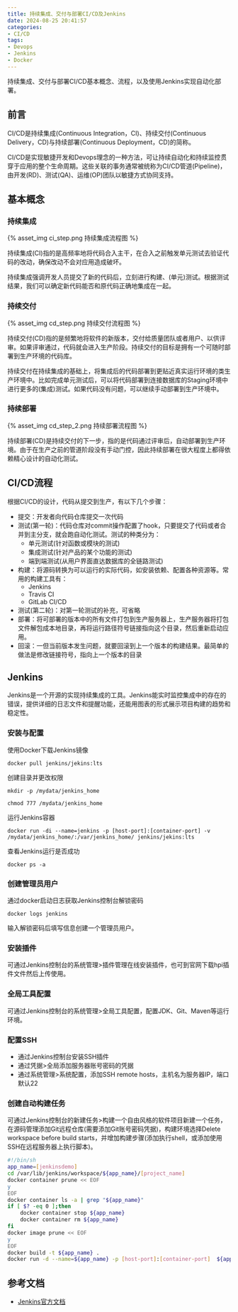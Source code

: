 ```yaml
---
title: 持续集成、交付与部署CI/CD及Jenkins
date: 2024-08-25 20:41:57
categories:
- CI/CD
tags:
- Devops
- Jenkins
- Docker
---
```


持续集成、交付与部署CI/CD基本概念、流程，以及使用Jenkins实现自动化部署。

<!--more-->

## 前言

CI/CD是持续集成(Continuous Integration，CI)、持续交付(Continuous Delivery，CD)与持续部署(Continuous Deployment，CD)的简称。

CI/CD是实现敏捷开发和Devops理念的一种方法，可让持续自动化和持续监控贯穿于应用的整个生命周期。这些关联的事务通常被统称为CI/CD管道(Pipeline)，由开发(RD)、测试(QA)、运维(OP)团队以敏捷方式协同支持。

## 基本概念

### 持续集成

{% asset_img ci_step.png 持续集成流程图 %}

持续集成(CI)指的是高频率地将代码合入主干，在合入之前触发单元测试去验证代码的改动，确保改动不会对应用造成破坏。

持续集成强调开发人员提交了新的代码后，立刻进行构建、(单元)测试。根据测试结果，我们可以确定新代码能否和原代码正确地集成在一起。

### 持续交付

{% asset_img cd_step.png 持续交付流程图 %}

持续交付(CD)指的是频繁地将软件的新版本，交付给质量团队或者用户、以供评审。如果评审通过，代码就会进入生产阶段。持续交付的目标是拥有一个可随时部署到生产环境的代码库。

持续交付在持续集成的基础上，将集成后的代码部署到更贴近真实运行环境的类生产环境中。比如完成单元测试后，可以将代码部署到连接数据库的Staging环境中进行更多的(集成)测试。如果代码没有问题，可以继续手动部署到生产环境中。


### 持续部署

{% asset_img cd_step_2.png 持续部署流程图 %}

持续部署(CD)是持续交付的下一步，指的是代码通过评审后，自动部署到生产环境。由于在生产之前的管道阶段没有手动门控，因此持续部署在很大程度上都得依赖精心设计的自动化测试。


## CI/CD流程

根据CI/CD的设计，代码从提交到生产，有以下几个步骤：

- 提交：开发者向代码仓库提交一次代码
- 测试(第一轮)：代码仓库对commit操作配置了hook，只要提交了代码或者合并到主分支，就会跑自动化测试。测试的种类分为：
  - 单元测试(针对函数或模块的测试)
  - 集成测试(针对产品的某个功能的测试)
  - 端到端测试(从用户界面直达数据库的全链路测试)
- 构建：将源码转换为可以运行的实际代码，如安装依赖、配置各种资源等。常用的构建工具有：
  - Jenkins
  - Travis CI
  - GitLab CI/CD
- 测试(第二轮)：对第一轮测试的补充，可省略
- 部署：将可部署的版本中的所有文件打包到生产服务器上，生产服务器将打包文件解包成本地目录，再将运行路径符号链接指向这个目录，然后重新启动应用。
- 回滚：一但当前版本发生问题，就要回滚到上一个版本的构建结果。最简单的做法是修改链接符号，指向上一个版本的目录


## Jenkins

Jenkins是一个开源的实现持续集成的工具。Jenkins能实时监控集成中的存在的错误，提供详细的日志文件和提醒功能，还能用图表的形式展示项目构建的趋势和稳定性。

### 安装与配置

使用Docker下载Jenkins镜像

`docker pull jenkins/jekins:lts`

创建目录并更改权限

`mkdir -p /mydata/jenkins_home`

`chmod 777 /mydata/jenkins_home`

运行Jenkins容器

`docker run -di --name=jenkins -p [host-port]:[container-port] -v /mydata/jenkins_home/:/var/jenkins_home/ jenkins/jekins:lts`

查看Jenkins运行是否成功

`docker ps -a`

### 创建管理员用户

通过docker启动日志获取Jenkins控制台解锁密码

`docker logs jenkins`

输入解锁密码后填写信息创建一个管理员用户。

### 安装插件

可通过Jenkins控制台的系统管理>插件管理在线安装插件，也可到官网下载hpi插件文件然后上传使用。

### 全局工具配置

可通过Jenkins控制台的系统管理>全局工具配置，配置JDK、Git、Maven等运行环境。

### 配置SSH

- 通过Jenkins控制台安装SSH插件
- 通过凭据>全局添加服务器账号密码的凭据
- 通过系统管理>系统配置，添加SSH remote hosts，主机名为服务器IP，端口默认22

### 创建自动构建任务

可通过Jenkins控制台的新建任务>构建一个自由风格的软件项目新建一个任务，在源码管理添加Git远程仓库(需要添加Git账号密码凭据)，构建环境选择Delete workspace before build starts，并增加构建步骤(添加执行shell，或添加使用SSH在远程服务器上执行脚本)。

```sh
#!/bin/sh
app_name=[jenkinsdemo]
cd /var/lib/jenkins/workspace/${app_name}/[project_name]
docker container prune << EOF
y
EOF
docker container ls -a | grep "${app_name}"
if [ $? -eq 0 ];then
    docker container stop ${app_name}
    docker container rm ${app_name}
fi
docker image prune << EOF
y
EOF
docker build -t ${app_name} .
docker run -d --name=${app_name} -p [host-port]:[container-port]  ${app_name}
```

## 参考文档

- [Jenkins官方文档](https://www.jenkins.io/zh/doc/)